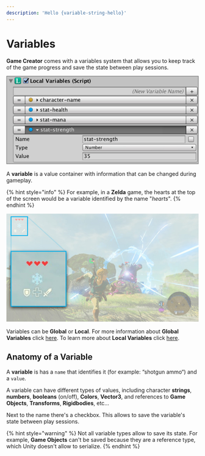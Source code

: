 ```yaml
---
description: 'Hello {variable-string-hello}'
---
```


# Variables

**Game Creator** comes with a variables system that allows you to keep track of the game progress and save the state between play sessions.

![](../../.gitbook/assets/variables-example.jpg)

A **variable** is a value container with information that can be changed during gameplay.

{% hint style="info" %}
For example, in a **Zelda** game, the hearts at the top of the screen would be a variable identified by the name "_hearts_".
{% endhint %}

![\(You can track the Player health creating an integer variable called &quot;hearts&quot;\)](../../.gitbook/assets/variables-header.jpg)

Variables can be **Global** or **Local**. For more information about **Global Variables** click [here](). To learn more about **Local Variables** click [here]().

## Anatomy of a Variable

A **variable** is has a `name` that identifies it \(for example: “shotgun ammo“\) and a `value`. 

A variable can have different types of values, including character **strings**, **numbers**, **booleans** \(on/off\), **Colors**, **Vector3**, and references to **Game** **Objects**, **Transforms**, **Rigidbodies**, etc...

Next to the name there's a checkbox. This allows to save the variable's state between play sessions.

{% hint style="warning" %}
Not all variable types allow to save its state. For example, **Game Objects** can't be saved because they are a reference type, which Unity doesn't allow to serialize.
{% endhint %}

